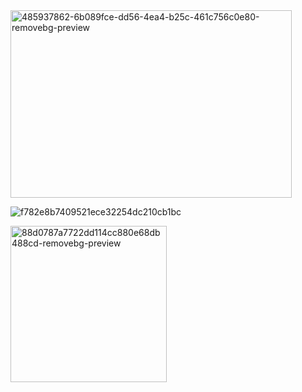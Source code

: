 

<!--
**Cherryagr/Cherryagr** is a ✨ _special_ ✨ repository because its `README.md` (this file) appears on your GitHub profile.

Here are some ideas to get you started:

- 🔭 I’m currently working on ...
- 🌱 I’m currently learning ...
- 👯 I’m looking to collaborate on ...
- 🤔 I’m looking for help with ...
- 💬 Ask me about ...
- 📫 How to reach me: ...
- 😄 Pronounhttps://i.pinimg.com/736x/05/2f/ba/052fba5301f2c1ff7af0f2ce930a344a.jpgs: ...
- ⚡ Fun fact: ...
-->
<img width="450" height="300" alt="485937862-6b089fce-dd56-4ea4-b25c-461c756c0e80-removebg-preview" src="https://github.com/user-attachments/assets/a0ee35a2-739e-4101-9f2f-5b9f8311d8ea" />

![f782e8b7409521ece32254dc210cb1bc](https://github.com/user-attachments/assets/ebef0c4e-ef7c-43b0-afe3-26f6a167be9d)

<img width="250" height="250" alt="88d0787a7722dd114cc880e68db488cd-removebg-preview" src="https://github.com/user-attachments/assets/5ee6c5a8-a474-423b-bdb7-88801c8b0a65" />
